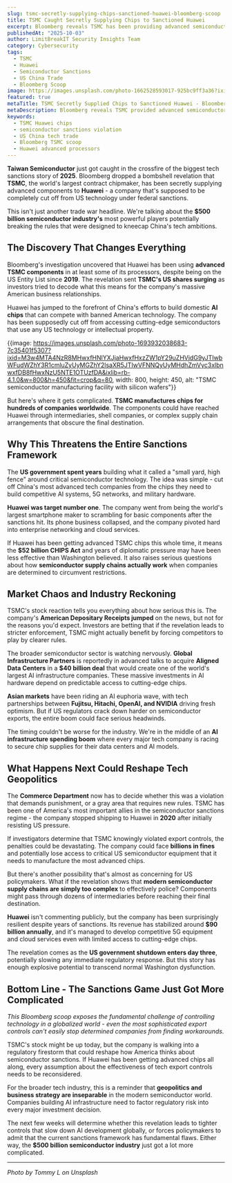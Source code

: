 ```yaml
---
slug: tsmc-secretly-supplying-chips-sanctioned-huawei-bloomberg-scoop
title: TSMC Caught Secretly Supplying Chips to Sanctioned Huawei
excerpt: Bloomberg reveals TSMC has been providing advanced semiconductors to blacklisted Huawei, potentially violating US sanctions in a bombshell discovery
publishedAt: "2025-10-03"
author: LimitBreakIT Security Insights Team
category: Cybersecurity
tags:
  - TSMC
  - Huawei
  - Semiconductor Sanctions
  - US China Trade
  - Bloomberg Scoop
image: https://images.unsplash.com/photo-1662528593017-925bc9ff3a36?ixid=M3w4MTA4NzR8MHwxfHNlYXJjaHwxfHxjeWJlcnNlY3VyaXR5JTIwVFNNQyUyMEh1YXdlaSUyMGNoaXBzJTIwc2VtaWNvbmR1Y3RvciUyMHNhbmN0aW9ucyUyMHZpb2xhdGlvbnxlbnwxfDB8fHwxNzU5NTE1OTUzfDA&ixlib=rb-4.1.0&w=1200&h=600&fit=crop&q=80
featured: true
metaTitle: TSMC Secretly Supplied Chips to Sanctioned Huawei - Bloomberg
metaDescription: Bloomberg reveals TSMC provided advanced semiconductors to blacklisted Huawei despite US sanctions, potentially reshaping tech geopolitics
keywords:
  - TSMC Huawei chips
  - semiconductor sanctions violation
  - US China tech trade
  - Bloomberg TSMC scoop
  - Huawei advanced processors
---
```


**Taiwan Semiconductor** just got caught in the crossfire of the biggest tech sanctions story of **2025**. Bloomberg dropped a bombshell revelation that **TSMC**, the world's largest contract chipmaker, has been secretly supplying advanced components to **Huawei** - a company that's supposed to be completely cut off from US technology under federal sanctions.

This isn't just another trade war headline. We're talking about the **$500 billion semiconductor industry's** most powerful players potentially breaking the rules that were designed to kneecap China's tech ambitions.

## **The Discovery That Changes Everything**

Bloomberg's investigation uncovered that Huawei has been using **advanced TSMC components** in at least some of its processors, despite being on the US Entity List since **2019**. The revelation sent **TSMC's US shares surging** as investors tried to decode what this means for the company's massive American business relationships.

Huawei has jumped to the forefront of China's efforts to build domestic **AI chips** that can compete with banned American technology. The company has been supposedly cut off from accessing cutting-edge semiconductors that use any US technology or intellectual property.

{{image: https://images.unsplash.com/photo-1693932038683-7c35401f5307?ixid=M3w4MTA4NzR8MHwxfHNlYXJjaHwxfHxzZW1pY29uZHVjdG9yJTIwbWFudWZhY3R1cmluZyUyMGZhY2lsaXR5JTIwVFNNQyUyMHdhZmVyc3xlbnwxfDB8fHwxNzU5NTE1OTUzfDA&ixlib=rb-4.1.0&w=800&h=450&fit=crop&q=80, width: 800, height: 450, alt: "TSMC semiconductor manufacturing facility with silicon wafers"}}

But here's where it gets complicated. **TSMC manufactures chips for hundreds of companies worldwide**. The components could have reached Huawei through intermediaries, shell companies, or complex supply chain arrangements that obscure the final destination.

## **Why This Threatens the Entire Sanctions Framework**

The **US government spent years** building what it called a "small yard, high fence" around critical semiconductor technology. The idea was simple - cut off China's most advanced tech companies from the chips they need to build competitive AI systems, 5G networks, and military hardware.

**Huawei was target number one**. The company went from being the world's largest smartphone maker to scrambling for basic components after the sanctions hit. Its phone business collapsed, and the company pivoted hard into enterprise networking and cloud services.

If Huawei has been getting advanced TSMC chips this whole time, it means the **$52 billion CHIPS Act** and years of diplomatic pressure may have been less effective than Washington believed. It also raises serious questions about how **semiconductor supply chains actually work** when companies are determined to circumvent restrictions.

## **Market Chaos and Industry Reckoning**

TSMC's stock reaction tells you everything about how serious this is. The company's **American Depositary Receipts jumped** on the news, but not for the reasons you'd expect. Investors are betting that if the revelation leads to stricter enforcement, TSMC might actually benefit by forcing competitors to play by clearer rules.

The broader semiconductor sector is watching nervously. **Global Infrastructure Partners** is reportedly in advanced talks to acquire **Aligned Data Centers** in a **$40 billion deal** that would create one of the world's largest AI infrastructure companies. These massive investments in AI hardware depend on predictable access to cutting-edge chips.

**Asian markets** have been riding an AI euphoria wave, with tech partnerships between **Fujitsu, Hitachi, OpenAI, and NVIDIA** driving fresh optimism. But if US regulators crack down harder on semiconductor exports, the entire boom could face serious headwinds.

The timing couldn't be worse for the industry. We're in the middle of an **AI infrastructure spending boom** where every major tech company is racing to secure chip supplies for their data centers and AI models.

## **What Happens Next Could Reshape Tech Geopolitics**

The **Commerce Department** now has to decide whether this was a violation that demands punishment, or a gray area that requires new rules. TSMC has been one of America's most important allies in the semiconductor sanctions regime - the company stopped shipping to Huawei in **2020** after initially resisting US pressure.

If investigators determine that TSMC knowingly violated export controls, the penalties could be devastating. The company could face **billions in fines** and potentially lose access to critical US semiconductor equipment that it needs to manufacture the most advanced chips.

But there's another possibility that's almost as concerning for US policymakers. What if the revelation shows that **modern semiconductor supply chains are simply too complex** to effectively police? Components might pass through dozens of intermediaries before reaching their final destination.

**Huawei** isn't commenting publicly, but the company has been surprisingly resilient despite years of sanctions. Its revenue has stabilized around **$90 billion annually**, and it's managed to develop competitive 5G equipment and cloud services even with limited access to cutting-edge chips.

The revelation comes as the **US government shutdown enters day three**, potentially slowing any immediate regulatory response. But this story has enough explosive potential to transcend normal Washington dysfunction.

## **Bottom Line - The Sanctions Game Just Got More Complicated**

*This Bloomberg scoop exposes the fundamental challenge of controlling technology in a globalized world - even the most sophisticated export controls can't easily stop determined companies from finding workarounds.*

TSMC's stock might be up today, but the company is walking into a regulatory firestorm that could reshape how America thinks about semiconductor sanctions. If Huawei has been getting advanced chips all along, every assumption about the effectiveness of tech export controls needs to be reconsidered.

For the broader tech industry, this is a reminder that **geopolitics and business strategy are inseparable** in the modern semiconductor world. Companies building AI infrastructure need to factor regulatory risk into every major investment decision.

The next few weeks will determine whether this revelation leads to tighter controls that slow down AI development globally, or forces policymakers to admit that the current sanctions framework has fundamental flaws. Either way, the **$500 billion semiconductor industry** just got a lot more complicated.

---

*Photo by Tommy L on Unsplash*